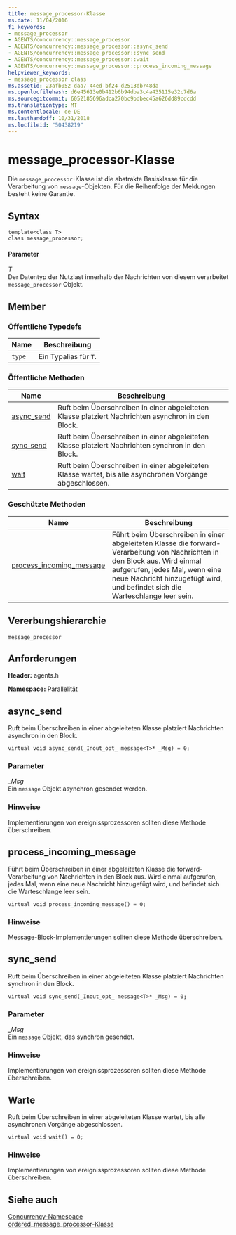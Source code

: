 ```yaml
---
title: message_processor-Klasse
ms.date: 11/04/2016
f1_keywords:
- message_processor
- AGENTS/concurrency::message_processor
- AGENTS/concurrency::message_processor::async_send
- AGENTS/concurrency::message_processor::sync_send
- AGENTS/concurrency::message_processor::wait
- AGENTS/concurrency::message_processor::process_incoming_message
helpviewer_keywords:
- message_processor class
ms.assetid: 23afb052-daa7-44ed-bf24-d2513db748da
ms.openlocfilehash: d6e45613e0b412b6b94dba3c4a435115e32c7d6a
ms.sourcegitcommit: 6052185696adca270bc9bdbec45a626dd89cdcdd
ms.translationtype: MT
ms.contentlocale: de-DE
ms.lasthandoff: 10/31/2018
ms.locfileid: "50438219"
---
```

# <a name="messageprocessor-class"></a>message_processor-Klasse

Die `message_processor`-Klasse ist die abstrakte Basisklasse für die Verarbeitung von `message`-Objekten. Für die Reihenfolge der Meldungen besteht keine Garantie.

## <a name="syntax"></a>Syntax

```
template<class T>
class message_processor;
```

#### <a name="parameters"></a>Parameter

*T*<br/>
Der Datentyp der Nutzlast innerhalb der Nachrichten von diesem verarbeitet `message_processor` Objekt.

## <a name="members"></a>Member

### <a name="public-typedefs"></a>Öffentliche Typedefs

|Name|Beschreibung|
|----------|-----------------|
|`type`|Ein Typalias für `T`.|

### <a name="public-methods"></a>Öffentliche Methoden

|Name|Beschreibung|
|----------|-----------------|
|[async_send](#async_send)|Ruft beim Überschreiben in einer abgeleiteten Klasse platziert Nachrichten asynchron in den Block.|
|[sync_send](#sync_send)|Ruft beim Überschreiben in einer abgeleiteten Klasse platziert Nachrichten synchron in den Block.|
|[wait](#wait)|Ruft beim Überschreiben in einer abgeleiteten Klasse wartet, bis alle asynchronen Vorgänge abgeschlossen.|

### <a name="protected-methods"></a>Geschützte Methoden

|Name|Beschreibung|
|----------|-----------------|
|[process_incoming_message](#process_incoming_message)|Führt beim Überschreiben in einer abgeleiteten Klasse die forward-Verarbeitung von Nachrichten in den Block aus. Wird einmal aufgerufen, jedes Mal, wenn eine neue Nachricht hinzugefügt wird, und befindet sich die Warteschlange leer sein.|

## <a name="inheritance-hierarchy"></a>Vererbungshierarchie

`message_processor`

## <a name="requirements"></a>Anforderungen

**Header:** agents.h

**Namespace:** Parallelität

##  <a name="async_send"></a> async_send

Ruft beim Überschreiben in einer abgeleiteten Klasse platziert Nachrichten asynchron in den Block.

```
virtual void async_send(_Inout_opt_ message<T>* _Msg) = 0;
```

### <a name="parameters"></a>Parameter

*_Msg*<br/>
Ein `message` Objekt asynchron gesendet werden.

### <a name="remarks"></a>Hinweise

Implementierungen von ereignissprozessoren sollten diese Methode überschreiben.

##  <a name="process_incoming_message"></a> process_incoming_message

Führt beim Überschreiben in einer abgeleiteten Klasse die forward-Verarbeitung von Nachrichten in den Block aus. Wird einmal aufgerufen, jedes Mal, wenn eine neue Nachricht hinzugefügt wird, und befindet sich die Warteschlange leer sein.

```
virtual void process_incoming_message() = 0;
```

### <a name="remarks"></a>Hinweise

Message-Block-Implementierungen sollten diese Methode überschreiben.

##  <a name="sync_send"></a> sync_send

Ruft beim Überschreiben in einer abgeleiteten Klasse platziert Nachrichten synchron in den Block.

```
virtual void sync_send(_Inout_opt_ message<T>* _Msg) = 0;
```

### <a name="parameters"></a>Parameter

*_Msg*<br/>
Ein `message` Objekt, das synchron gesendet.

### <a name="remarks"></a>Hinweise

Implementierungen von ereignissprozessoren sollten diese Methode überschreiben.

##  <a name="wait"></a> Warte

Ruft beim Überschreiben in einer abgeleiteten Klasse wartet, bis alle asynchronen Vorgänge abgeschlossen.

```
virtual void wait() = 0;
```

### <a name="remarks"></a>Hinweise

Implementierungen von ereignissprozessoren sollten diese Methode überschreiben.

## <a name="see-also"></a>Siehe auch

[Concurrency-Namespace](concurrency-namespace.md)<br/>
[ordered_message_processor-Klasse](ordered-message-processor-class.md)
